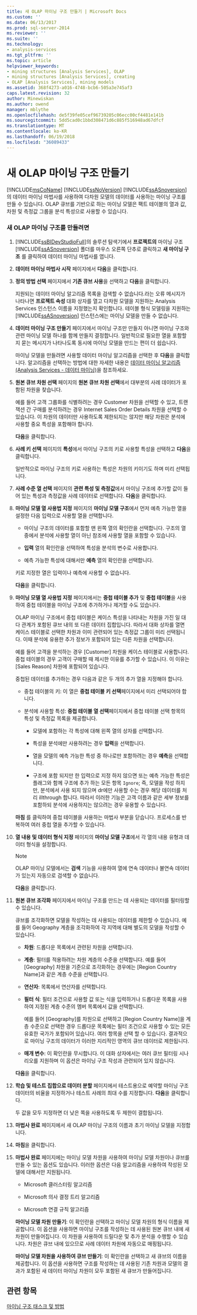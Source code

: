 ```yaml
---
title: 새 OLAP 마이닝 구조 만들기 | Microsoft Docs
ms.custom: ''
ms.date: 06/13/2017
ms.prod: sql-server-2014
ms.reviewer: ''
ms.suite: ''
ms.technology:
- analysis-services
ms.tgt_pltfrm: ''
ms.topic: article
helpviewer_keywords:
- mining structures [Analysis Services], OLAP
- mining structures [Analysis Services], creating
- OLAP [Analysis Services], mining models
ms.assetid: 368f4273-a016-4748-bcb6-505a3e745af3
caps.latest.revision: 32
author: Minewiskan
ms.author: owend
manager: mblythe
ms.openlocfilehash: de5f39fe05cef96739205c06ecc00cf4481e141b
ms.sourcegitcommit: 5dd5cad0c1bbd308471d6c885f516948ad67dfcf
ms.translationtype: MT
ms.contentlocale: ko-KR
ms.lasthandoff: 06/19/2018
ms.locfileid: "36089433"
---
```

# <a name="create-a-new-olap-mining-structure"></a>새 OLAP 마이닝 구조 만들기
  [!INCLUDE[msCoName](../../includes/msconame-md.md)] [!INCLUDE[ssNoVersion](../../includes/ssnoversion-md.md)] [!INCLUDE[ssASnoversion](../../includes/ssasnoversion-md.md)] 의 데이터 마이닝 마법사를 사용하여 다차원 모델의 데이터를 사용하는 마이닝 구조를 만들 수 있습니다. OLAP 큐브를 기반으로 하는 마이닝 모델은 팩트 테이블의 열과 값, 차원 및 측정값 그룹을 분석 특성으로 사용할 수 있습니다.  
  
### <a name="to-create-a-new-olap-mining-structure"></a>새 OLAP 마이닝 구조를 만들려면  
  
1.  [!INCLUDE[ssBIDevStudioFull](../../includes/ssbidevstudiofull-md.md)]의 솔루션 탐색기에서 **프로젝트의** 마이닝 구조 [!INCLUDE[ssASnoversion](../../includes/ssasnoversion-md.md)] 폴더를 마우스 오른쪽 단추로 클릭하고 **새 마이닝 구조** 를 클릭하여 데이터 마이닝 마법사를 엽니다.  
  
2.  **데이터 마이닝 마법사 시작** 페이지에서 **다음**을 클릭합니다.  
  
3.  **정의 방법 선택** 페이지에서 **기존 큐브 사용**을 선택하고 **다음**을 클릭합니다.  
  
     지원되는 데이터 마이닝 알고리즘 목록을 검색할 수 없습니다.라는 오류 메시지가 나타나면 **프로젝트 속성** 대화 상자를 열고 다차원 모델을 지원하는 Analysis Services 인스턴스 이름을 지정했는지 확인합니다. 테이블 형식 모델링을 지원하는 [!INCLUDE[ssASnoversion](../../includes/ssasnoversion-md.md)] 인스턴스에는 마이닝 모델을 만들 수 없습니다.  
  
4.  **데이터 마이닝 구조 만들기** 페이지에서 마이닝 구조만 만들지 아니면 마이닝 구조와 관련 마이닝 모델 하나를 함께 만들지 결정합니다. 일반적으로 필요한 열을 포함할지 묻는 메시지가 나타나도록 동시에 마이닝 모델을 만드는 편이 더 쉽습니다.  
  
     마이닝 모델을 만들려면 사용할 데이터 마이닝 알고리즘을 선택한 후 **다음**을 클릭합니다. 알고리즘을 선택하는 방법에 대한 자세한 내용은 [데이터 마이닝 알고리즘&#40;Analysis Services - 데이터 마이닝&#41;](data-mining-algorithms-analysis-services-data-mining.md)을 참조하세요.  
  
5.  **원본 큐브 차원 선택** 페이지의 **원본 큐브 차원 선택**에서 대부분의 사례 데이터가 포함된 차원을 찾습니다.  
  
     예를 들어 고객 그룹화를 식별하려는 경우 Customer 차원을 선택할 수 있고, 트랜잭션 간 구매를 분석하려는 경우 Internet Sales Order Details 차원을 선택할 수 있습니다. 이 차원의 데이터만 사용하도록 제한되지는 않지만 해당 차원은 분석에 사용할 중요 특성을 포함해야 합니다.  
  
     **다음**을 클릭합니다.  
  
6.  **사례 키 선택** 페이지의 **특성**에서 마이닝 구조의 키로 사용할 특성을 선택하고 **다음**을 클릭합니다.  
  
     일반적으로 마이닝 구조의 키로 사용하는 특성은 차원의 키이기도 하며 미리 선택됩니다.  
  
7.  **사례 수준 열 선택** 페이지의 **관련 특성 및 측정값**에서 마이닝 구조에 추가할 값이 들어 있는 특성과 측정값을 사례 데이터로 선택합니다. **다음**을 클릭합니다.  
  
8.  **마이닝 모델 열 사용법 지정** 페이지의 **마이닝 모델 구조**에서 먼저 예측 가능한 열을 설정한 다음 입력으로 사용할 열을 선택합니다.  
  
    -   마이닝 구조의 데이터를 포함할 맨 왼쪽 열의 확인란을 선택합니다. 구조의 열 중에서 분석에 사용할 열이 아닌 참조에 사용할 열을 포함할 수 있습니다.  
  
    -   **입력** 열의 확인란을 선택하여 특성을 분석의 변수로 사용합니다.  
  
    -   예측 가능한 특성에 대해서만 **예측** 열의 확인란을 선택합니다.  
  
     키로 지정한 열은 입력이나 예측에 사용할 수 없습니다.  
  
     **다음**을 클릭합니다.  
  
9. **마이닝 모델 열 사용법 지정** 페이지에서는 **중첩 테이블 추가** 및 **중첩 테이블**을 사용하여 중첩 테이블을 마이닝 구조에 추가하거나 제거할 수도 있습니다.  
  
     OLAP 마이닝 구조에서 중첩 테이블은 케이스 특성을 나타내는 차원을 가진 일 대 다 관계가 포함된 큐브 내의 또 다른 데이터 집합입니다. 따라서 대화 상자를 열면 케이스 테이블로 선택한 차원과 이미 관련되어 있는 측정값 그룹이 미리 선택됩니다. 이때 분석에 유용한 추가 정보가 포함되어 있는 다른 차원을 선택합니다.  
  
     예를 들어 고객을 분석하는 경우 [Customer] 차원을 케이스 테이블로 사용합니다. 중첩 테이블의 경우 고객이 구매할 때 제시한 이유를 추가할 수 있습니다. 이 이유는 [Sales Reason] 차원에 포함되어 있습니다.  
  
     중첩된 데이터를 추가하는 경우 다음과 같은 두 개의 추가 열을 지정해야 합니다.  
  
    -   중첩 테이블의 키: 이 열은 **중첩 테이블 키 선택**페이지에서 미리 선택되어야 합니다.  
  
    -   분석에 사용할 특성: **중첩 테이블 열 선택**페이지에서 중첩 테이블 선택 항목의 특성 및 측정값 목록을 제공합니다.  
  
        -   모델에 포함하는 각 특성에 대해 왼쪽 열의 상자를 선택합니다.  
  
        -   특성을 분석에만 사용하려는 경우 **입력**을 선택합니다.  
  
        -   열을 모델의 예측 가능한 특성 중 하나로만 포함하려는 경우 **예측**을 선택합니다.  
  
        -   구조에 포함 되지만 한 입력으로 지정 하지 않으면 또는 예측 가능한 특성은 플래그와 함께 구조에 추가 하는 모든 항목 `Ignore`; 즉, 모델을 작성 하지만, 분석에서 사용 되지 않으며 dr에만 사용할 수는 경우 해당 데이터를 처리 illthrough 합니다. 따라서 이러한 기능은 고객 이름과 같은 세부 정보를 포함하되 분석에 사용하지는 않으려는 경우 유용할 수 있습니다.  
  
     **마침** 를 클릭하여 중첩 테이블을 사용하는 마법사 부분을 닫습니다. 프로세스를 반복하여 여러 중첩 열을 추가할 수 있습니다.  
  
10. **열 내용 및 데이터 형식 지정** 페이지의 **마이닝 모델 구조**에서 각 열의 내용 유형과 데이터 형식을 설정합니다.  
  
    > [!NOTE]  
    >  OLAP 마이닝 모델에서는 **검색** 기능을 사용하여 열에 연속 데이터나 불연속 데이터가 있는지 자동으로 검색할 수 없습니다.  
  
     **다음**을 클릭합니다.  
  
11. **원본 큐브 조각화** 페이지에서 마이닝 구조를 만드는 데 사용되는 데이터를 필터링할 수 있습니다.  
  
     큐브를 조각화하면 모델을 작성하는 데 사용되는 데이터를 제한할 수 있습니다. 예를 들어 Geography 계층을 조각화하여 각 지역에 대해 별도의 모델을 작성할 수 있습니다.  
  
    -   **차원**: 드롭다운 목록에서 관련된 차원을 선택합니다.  
  
    -   **계층**: 필터를 적용하려는 차원 계층의 수준을 선택합니다. 예를 들어 [Geography] 차원을 기준으로 조각화하는 경우에는 [Region Country Name]과 같은 계층 수준을 선택합니다.  
  
    -   **연산자**: 목록에서 연산자를 선택합니다.  
  
    -   **필터 식**: 필터 조건으로 사용할 값 또는 식을 입력하거나 드롭다운 목록을 사용하여 지정된 계층 수준의 멤버 목록에서 값을 선택합니다.  
  
         예를 들어 [Geography]를 차원으로 선택하고 [Region Country Name]을 계층 수준으로 선택한 경우 드롭다운 목록에는 필터 조건으로 사용할 수 있는 모든 유효한 국가가 포함되어 있습니다. 여러 항목을 선택 할 수 있습니다. 결과적으로 마이닝 구조의 데이터가 이러한 지리적인 영역의 큐브 데이터로 제한됩니다.  
  
    -   **매개 변수**: 이 확인란을 무시합니다. 이 대화 상자에서는 여러 큐브 필터링 시나리오를 지원하며 이 옵션은 마이닝 구조 작성과 관련되어 있지 않습니다.  
  
     **다음**을 클릭합니다.  
  
12. **학습 및 테스트 집합으로 데이터 분할** 페이지에서 테스트용으로 예약할 마이닝 구조 데이터의 비율을 지정하거나 테스트 사례의 최대 수를 지정합니다. **다음**을 클릭합니다.  
  
     두 값을 모두 지정하면 더 낮은 쪽을 사용하도록 두 제한이 결합됩니다.  
  
13. **마법사 완료** 페이지에서 새 OLAP 마이닝 구조의 이름과 초기 마이닝 모델을 지정합니다.  
  
14. **마침**을 클릭합니다.  
  
15. **마법사 완료** 페이지에는 마이닝 모델 차원을 사용하여 마이닝 모델 차원이나 큐브를 만들 수 있는 옵션도 있습니다. 이러한 옵션은 다음 알고리즘을 사용하여 작성된 모델에 대해서만 지원됩니다.  
  
    -   Microsoft 클러스터링 알고리즘  
  
    -   Microsoft 의사 결정 트리 알고리즘  
  
    -   Microsoft 연결 규칙 알고리즘  
  
     **마이닝 모델 차원 만들기**: 이 확인란을 선택하고 마이닝 모델 차원의 형식 이름을 제공합니다. 이 옵션을 사용하면 마이닝 구조를 작성하는 데 사용된 원본 큐브 내에 새 차원이 만들어집니다. 이 차원을 사용하여 드릴다운 및 추가 분석을 수행할 수 있습니다. 차원은 큐브 내에 있으므로 사례 데이터 차원에 자동으로 매핑됩니다.  
  
     **마이닝 모델 차원을 사용하여 큐브 만들기**: 이 확인란을 선택하고 새 큐브의 이름을 제공합니다. 이 옵션을 사용하면 구조를 작성하는 데 사용된 기존 차원과 모델의 결과가 포함된 새 데이터 마이닝 차원이 모두 포함된 새 큐브가 만들어집니다.  
  
## <a name="see-also"></a>관련 항목  
 [마이닝 구조 태스크 및 방법](mining-structure-tasks-and-how-tos.md)  
  
  